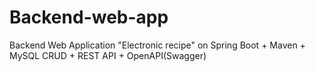 # Backend-web-app
Backend Web Application "Electronic recipe" on Spring Boot + Maven + MySQL CRUD + REST API + OpenAPI(Swagger)
